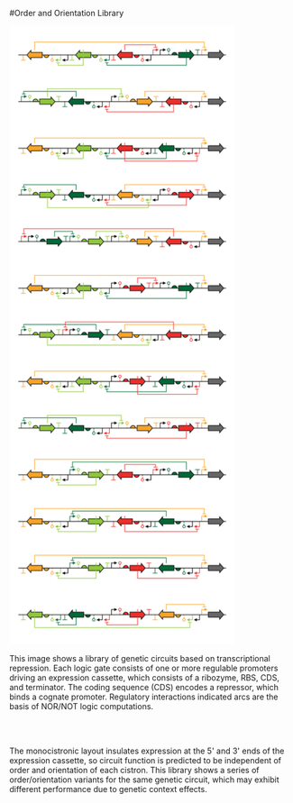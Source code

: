 #Order and Orientation Library

<img src="order_orientation_library.png" width="400px"/>

This image shows a library of genetic circuits based on transcriptional repression.  Each logic gate consists of one or more regulable promoters driving an expression cassette, which consists of a ribozyme, RBS, CDS, and terminator.  The coding sequence (CDS) encodes a repressor, which binds a cognate promoter.  Regulatory interactions indicated arcs are the basis of NOR/NOT logic computations.

<br><br>

The monocistronic layout insulates expression at the 5' and 3' ends of the expression cassette, so circuit function is predicted to be independent of order and orientation of each cistron.  This library shows a series of order/orientation variants for the same genetic circuit, which may exhibit different performance due to genetic context effects.
